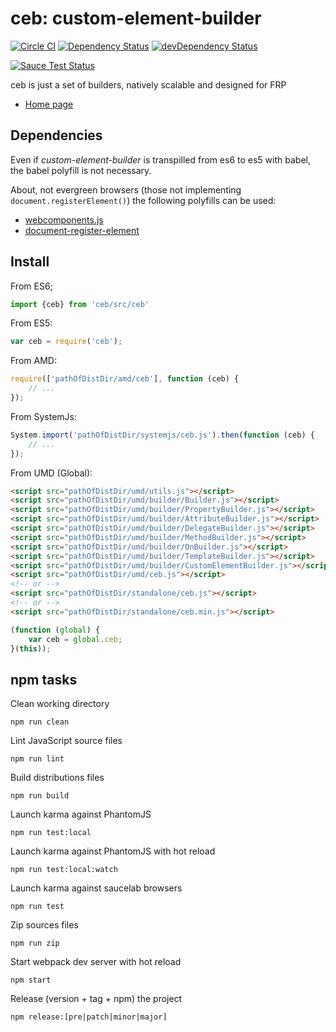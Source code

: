 # ceb: custom-element-builder

[![Circle CI](https://circleci.com/gh/tmorin/ceb.svg?style=svg)](https://circleci.com/gh/tmorin/ceb)
[![Dependency Status](https://david-dm.org/tmorin/ceb.svg)](https://david-dm.org/tmorin/ceb)
[![devDependency Status](https://david-dm.org/tmorin/ceb/dev-status.svg)](https://david-dm.org/tmorin/ceb#info=devDependencies)

[![Sauce Test Status](https://saucelabs.com/browser-matrix/customelementbuilder.svg)](https://saucelabs.com/u/customelementbuilder)

ceb is just a set of builders, natively scalable and designed for FRP

- [Home page](http://tmorin.github.io/ceb)

## Dependencies

Even if _custom-element-builder_ is transpilled from es6 to es5 with babel, the babel polyfill is not necessary. 

About, not evergreen browsers (those not implementing `document.registerElement()`) the following polyfills can be used:
 - [webcomponents.js](https://github.com/webcomponents/webcomponentsjs)
 - [document-register-element](https://github.com/WebReflection/document-register-element)

## Install

From ES6;
```javascript
import {ceb} from 'ceb/src/ceb'
```

From ES5:
```javascript
var ceb = require('ceb');
```

From AMD:
```javascript
require(['pathOfDistDir/amd/ceb'], function (ceb) {
    // ...
});
```

From SystemJs:
```javascript
System.import('pathOfDistDir/systemjs/ceb.js').then(function (ceb) {
    // ...
});
```

From UMD (Global):

```html
<script src="pathOfDistDir/umd/utils.js"></script>
<script src="pathOfDistDir/umd/builder/Builder.js"></script>
<script src="pathOfDistDir/umd/builder/PropertyBuilder.js"></script>
<script src="pathOfDistDir/umd/builder/AttributeBuilder.js"></script>
<script src="pathOfDistDir/umd/builder/DelegateBuilder.js"></script>
<script src="pathOfDistDir/umd/builder/MethodBuilder.js"></script>
<script src="pathOfDistDir/umd/builder/OnBuilder.js"></script>
<script src="pathOfDistDir/umd/builder/TemplateBuilder.js"></script>
<script src="pathOfDistDir/umd/builder/CustomElementBuilder.js"></script>
<script src="pathOfDistDir/umd/ceb.js"></script>
<!-- or -->
<script src="pathOfDistDir/standalone/ceb.js"></script>
<!-- or -->
<script src="pathOfDistDir/standalone/ceb.min.js"></script>
```

```javascript
(function (global) {
    var ceb = global.ceb;
}(this));
```

## npm tasks

Clean working directory
```shell
npm run clean
```

Lint JavaScript source files
```shell
npm run lint
```

Build distributions files
```shell
npm run build
```

Launch karma against PhantomJS
```shell
npm run test:local
```

Launch karma against PhantomJS with hot reload
```shell
npm run test:local:watch
```

Launch karma against saucelab browsers
```shell
npm run test
```

Zip sources files
```shell
npm run zip
```

Start webpack dev server with hot reload
```shell
npm start
```

Release (version + tag + npm) the project
```shell
npm release:[pre|patch|minor|major]
```
